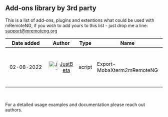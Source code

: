 ## Add-ons library by 3rd party 
This is a list of add-ons, plugins and extentions what could be used with mRemoteNG, if you wish to add yours to this list - just drop me a line: <a href="mailto:support@mremoteng.org">support@mremoteng.org</a>
<br>

| &nbsp;&nbsp;&nbsp;<b>Date&nbsp;added</b>&nbsp;&nbsp;&nbsp; | &nbsp;&nbsp;&nbsp;<b>Author</b>&nbsp;&nbsp;&nbsp; | <b>Type</b> | <b>Name</b> | <b>Description</b> | <b>Repository</b> |
| :---------------------------------------------------------:|:-------------------------------------------------:| :---------: |-------------|--------------------|:-----------------:|
| 02-08-2022 | <a href="https://github.com/JustBeta"><img align="left" src="https://avatars.githubusercontent.com/u/25150896?v=4" alt="JustBeta" width="30px"/>JustBeta</a> | script | Export-MobaXterm2mRemoteNG | Conversion of MobaXterm's ini file to mRemoteNG format. | [GITHUB Repository](https://github.com/JustBeta/Export-MobaXtern2mRemoteNG/tree/main) |

<br>

For a detailed usage examples and documentation please reach out authors.
